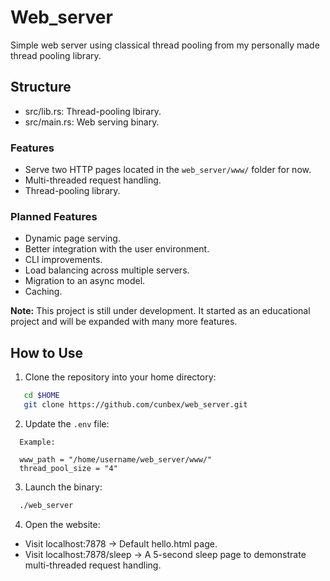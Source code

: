 # Web_server
Simple web server using classical thread pooling from my personally made thread pooling library.

## Structure

- src/lib.rs: Thread-pooling lbirary.
- src/main.rs: Web serving binary.

### Features

- Serve two HTTP pages located in the `web_server/www/` folder for now.  
- Multi-threaded request handling.  
- Thread-pooling library.  

### Planned Features  

- Dynamic page serving.  
- Better integration with the user environment.  
- CLI improvements.  
- Load balancing across multiple servers.  
- Migration to an async model.  
- Caching.  

**Note:** This project is still under development. It started as an educational project and will be expanded with many more features.  

## How to Use  

1. Clone the repository into your home directory:  
```bash
   cd $HOME
   git clone https://github.com/cunbex/web_server.git
````

2. Update the `.env` file:
```plaintext
  Example:

  www_path = "/home/username/web_server/www/"
  thread_pool_size = "4"

```
3. Launch the binary:
```bash
  ./web_server

```
4. Open the website:
  - Visit localhost:7878 → Default hello.html page.
  - Visit localhost:7878/sleep → A 5-second sleep page to demonstrate multi-threaded request handling.
